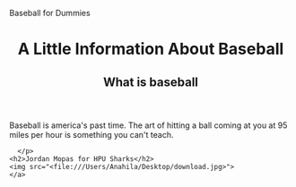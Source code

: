 
Baseball for Dummies
<!DOCTYPE html>
<html>
  <head>
    <meta charset="utf-8">
  </head>
  <body>
        <header>
      <h1>A Little Information About Baseball</h1>
      <h2>What is baseball</h2>
    </header>
    Baseball is america's past time. The art of hitting a ball coming at you at 95 miles per hour is something you can't teach. 
    
      </p>
    <h2>Jordan Mopas for HPU Sharks</h2>
    <img src="<file:///Users/Anahila/Desktop/download.jpg>">
    </a>
  
